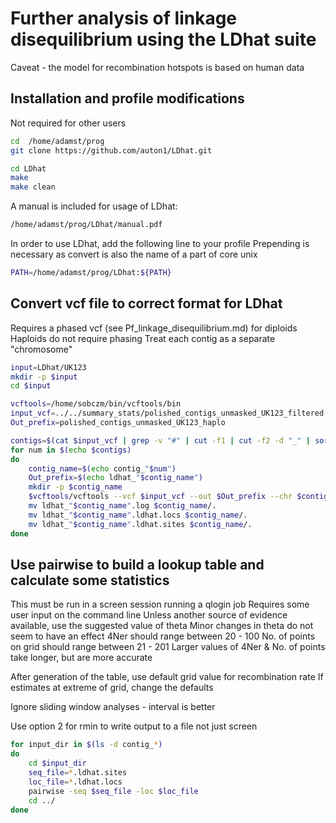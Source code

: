 # Further analysis of linkage disequilibrium using the LDhat suite

Caveat - the model for recombination hotspots is based on human data

## Installation and profile modifications

Not required for other users

```bash
cd  /home/adamst/prog
git clone https://github.com/auton1/LDhat.git

cd LDhat
make
make clean
```

A manual is included for usage of LDhat:

```bash
/home/adamst/prog/LDhat/manual.pdf
```

In order to use LDhat, add the following line to your profile
Prepending is necessary as convert is also the name of a part of core unix

```bash
PATH=/home/adamst/prog/LDhat:${PATH}
```

## Convert vcf file to correct format for LDhat

Requires a phased vcf (see Pf_linkage_disequilibrium.md) for diploids
Haploids do not require phasing
Treat each contig as a separate "chromosome"

```bash
input=LDhat/UK123
mkdir -p $input
cd $input

vcftools=/home/sobczm/bin/vcftools/bin
input_vcf=../../summary_stats/polished_contigs_unmasked_UK123_filtered.recode_haplo.vcf
Out_prefix=polished_contigs_unmasked_UK123_haplo

contigs=$(cat $input_vcf | grep -v "#" | cut -f1 | cut -f2 -d "_" | sort -n | uniq)
for num in $(echo $contigs)
do
    contig_name=$(echo contig_"$num")
    Out_prefix=$(echo ldhat_"$contig_name")
    mkdir -p $contig_name
    $vcftools/vcftools --vcf $input_vcf --out $Out_prefix --chr $contig_name --phased --ldhat
    mv ldhat_"$contig_name".log $contig_name/.
    mv ldhat_"$contig_name".ldhat.locs $contig_name/.
    mv ldhat_"$contig_name".ldhat.sites $contig_name/.
done
```

## Use pairwise to build a lookup table and calculate some statistics

This must be run in a screen session running a qlogin job
Requires some user input on the command line
Unless another source of evidence available, use the suggested value of theta
Minor changes in theta do not seem to have an effect
4Ner should range between 20 - 100
No. of points on grid should range between 21 - 201
Larger values of 4Ner & No. of points take longer, but are more accurate

After generation of the table, use default grid value for recombination rate
If estimates at extreme of grid, change the defaults

Ignore sliding window analyses - interval is better

Use option 2 for rmin to write output to a file not just screen

```bash
for input_dir in $(ls -d contig_*)
do
    cd $input_dir
    seq_file=*.ldhat.sites
    loc_file=*.ldhat.locs
    pairwise -seq $seq_file -loc $loc_file
    cd ../
done
```
